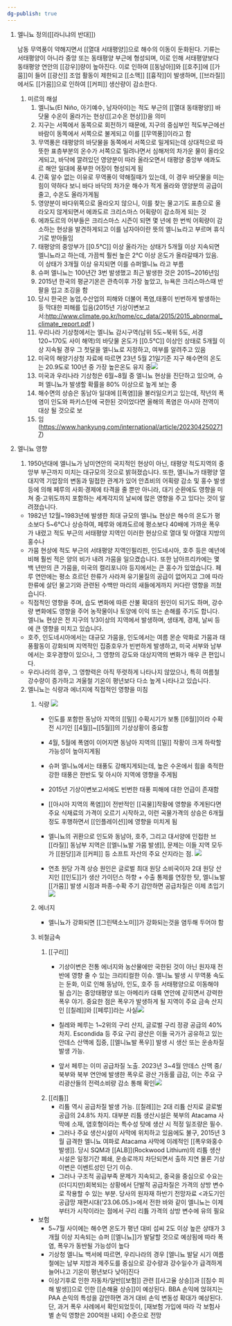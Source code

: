 ```yaml
---
dg-publish: true
---
```

1. 엘니뇨 정의([[라니냐의 반대]])

	남동 무역풍이 약해지면서 [[열대 서태평양]]으로 해수의 이동이 둔화된다. 기류는 서태평양이 아니라 중앙 또는 동태평양 부근에 형성되며, 이로 인해 서태평양보다 동태평양 연안의 [[강우]]량이 높아진다. 이로 인하여 [[동남아]]와 [[호주]]에 [[가뭄]]이 들어 [[광산]] 조업 활동이 제한되고 [[소맥]] [[흉작]]이 발생하며, [[브라질]]에서도 [[가뭄]]으로 인하여 [[커피]] 생산량이 감소한다.    
	
	1. 미르의 해설
		1. 엘니뇨(El Niño, 아기예수, 남자아이)는 적도 부근의 [[열대 동태평양]] 바닷물 수온이 올라가는 현상([[고수온 현상]])을 의미
		2. 지구는 서쪽에서 동쪽으로 회전하기 때문에, 지구의 중심부인 적도부근에선 바람이 동쪽에서 서쪽으로 불게되고 이를 [[무역풍]]이라고 함
		3. 무역풍은 태평양의 바닷물을 동쪽에서 서쪽으로 밀게되는데 상대적으로 따뜻한 표층부분의 온수가 서쪽으로 밀려나면서 심해저의 차가운 물이 올라오게되고, 바닥에 깔려있던 영양분이 따라 올라오면서 태평양 중앙부 에콰도르 해안 일대에 풍부한 어장이 형성되게 됨
		4. 간혹 알수 없는 이유로 무역풍이 약해질때가 있는데, 이 경우 바닷물을 미는 힘이 약하다 보니 바다 바닥의 차가운 해수가 적게 올라와 영양분의 공급이 줄고, 수온도 올라가게됨
		5. 영양분이 바다위쪽으로 올라오지 않으니, 이를 찾는 물고기도 표층으로 올라오지 않게되면서 에콰도르 크리스마스 어획량이 감소하게 되는 것 
		6. 에콰도르의 어부들은 크리스마스 시즌이 되면 몇 년에 한 번씩  어획량이 감소하는 현상을 발견하게되고 이를 남자아이란 뜻의 엘니뇨라고 부르며 휴식기로 받아들임
		7. 태평양의 중앙부가 [[0.5℃]] 이상 올라가는 상태가 5개월 이상 지속되면 엘니뇨라고 하는데, 가끔씩 훨씬 높은 2℃ 이상 온도가 올라갈때가 있음. 이 상태가 3개월 이상 유지되면 이를 슈퍼엘니뇨 라고 부름
		8. 슈퍼 엘니뇨는 100년간 3번 발생했고 최근 발생한 것은 2015~2016년임
		9. 2015년 한국의 평균기온은 관측이후 가장 높았고, 뉴욕은 크리스마스때 반팔을 입고 조깅을 함
		10. 당시 한국은 농업,수산업의 피해와 더불어 폭염,태풍이 빈번하게 발생하는등 막대한 피해를 입음(2015년 기상이변보고서:http://www.climate.go.kr/home/cc_data/2015/2015_abnormal_climate_report.pdf )
		11. 우리나라 기상청에서는 엘니뇨 감시구역(남위 5도~북위 5도, 서경 120~170도 사이 해역)의 바닷물 온도가 [[0.5℃]]  이상인 상태로 5개월 이상 지속될 경우 그 첫달을 엘니뇨로 지정하고, 여부를 알려주고 있음
		12. 미국의 해양기상청 자료에 따르면 23년 5월 21일기준 지구 해수면의 온도는 20.9도로 100년 중 가장 높은온도 유지 중![](Pasted%20image%2020230523115151.png)
		13. 미국과 우리나라 기상청은 6월~8월 중 엘니뇨 현상을 진단하고 있으며, 슈퍼 엘니뇨가 발생할 확률을 80% 이상으로 높게 보는 중
		14. 해수면의 상승은 동남아 일대에 [[폭염]]을 불러일으키고 있는데, 작년의 폭염이 인도와 파키스탄에 국한된 것이었다면 올해의 폭염은 아시아 전역이 대상 될 것으로 보
		15. 임(https://www.hankyung.com/international/article/2023042502717) 

1. 엘니뇨 영향
	1. 1950년대에 엘니뇨가 남미연안의 국지적인 현상이 아닌, 태평양 적도지역의 중앙부 부근까지 미치는 대규모의 것으로 밝혀졌습니다. 또한, 엘니뇨가 태평양 열대지역 기압장의 변동과 밀접한 관계가 있어 안쵸비의 어획량 감소 및 홍수 발생 등에 의해 페루의 사회·경제에 타격을 줄 뿐만 아니라, 대기 순환에도 영향을 미쳐 중·고위도까지 포함하는 세계각지의 날씨에 많은 영향을 주고 있다는 것이 알려졌습니다.
	- 1982년 12월~1983년에 발생한 최대 규모의 엘니뇨 현상은 해수의 온도가 평소보다 5~6℃나 상승하여, 페루와 에콰도르에 평소보다 40배에 가까운 폭우가 내렸고 적도 부근의 서태평양 지역인 이러한 현상으로 열대 및 아열대 지방의 홍수나
	- 가뭄 현상에 적도 부근의 서태평양 지역인필리핀, 인도네시아, 호주 등은 예년에 비해 훨씬 적은 양의 비가 내려 가뭄을 일으켰습니다. 또한 남아프리카에는 몇 백 년만의 큰 가뭄을, 미국의 캘리포니아 등지에서는 큰 홍수가 있었습니다. 페루 연안에는 평소 흐르던 한류가 사라져 유기물질의 공급이 없어지고 그에 따라 한류에 살던 물고기와 관련된 수백만 마리의 새들에게까지 커다란 영향을 끼쳤습니다.
	- 직접적인 영향을 주며, 습도 변화에 따른 산불 확대의 원인이 되기도 하며, 강수량 변화에도 영향을 주어 농작물이나 토양에 이익 또는 손해를 주기도 합니다. 엘니뇨 현상은 전 지구의 1/3이상의 지역에서 발생하며, 생태계, 경제, 날씨 등에 큰 영향을 미치고 있습니다.
	- 호주, 인도네시아에서는 대규모 가뭄을, 인도에서는 여름 몬순 악화로 가뭄과 태풍활동이 강화되며 지역적인 집중호우가 빈번하게 발생하고, 미국 서부와 남부에서는 호우경향이 있으나, 그 영향의 강도와 대상지역의 변화가 매우 큰 편입니다.
	- 우리나라의 경우, 그 영향력은 아직 뚜렷하게 나타나지 않았으나, 특히 여름철 강수량이 증가하고 겨울철 기온이 평년보다 다소 높게 나타나고 있습니다.
	2. 엘니뇨는 식량과 에너지에 직접적인 영향을 미침
		1. 식량
			![](Pasted%20image%2020230523133039.png)
			- 인도를 포함한 동남아 지역의 [[밀]] 수확시기가 보통 [[6월]]이라 수확 전 시기인 [[4월]]~[[5월]]의 기상상황이 중요함
			- 4월, 5월에 폭염이 이어지면 동남아 지역의 [[밀]] 작황이 크게 하락할 가능성이 높아지게됨
			- 슈퍼 엘니뇨에서는 태풍도 강해지게되는데, 높은 수온에서 힘을 축적한 강한 태풍은 한반도 및 아시아 지역에 영향을 주게됨
			- 2015년 기상이변보고서에도 빈번한 태풍 피해에 대한 언급이 존재함
			- [[아시아 지역의 폭염]]이 전반적인 [[곡물]]작황에 영향을 주게된다면 주요 식재료의 가격이 오르기 시작하고, 이런 곡물가격의 상승은 6개월 정도 후행하면서 [[인플레이션]]에 영향을 미치게 됨
			- 엘니뇨의 귀환으로 인도와 동남아, 호주, 그리고 대서양에 인접한 브[[라질]] 동남부 지역은 [[엘니뇨발 가뭄 발생]], 문제는 이들 지역 모두가 [[원당]]과 [[커피]] 등 소프트 자산의 주요 산지라는 점. ![](https://i.imgur.com/rxXP6BF.png)

			- 연초 원당 가격 상승 원인은 글로벌 최대 원당 소비국이자 2대 원당 산지인 [[인도]]가 생산 가이던스 하향 + 수출 통제를 연장한 탓, 엘니뇨발 [[가뭄]] 발생 시점과 파종-수확 주기 감안하면 공급차질은 이제 초입기![](https://i.imgur.com/kFW7E0m.png)

		2. 에너지
			- 엘니뇨가 강화되면 [[그린택소노미]]가 강화되는것을 염두해 두어야 함
		
		3. 비철금속
			1. [[구리]]
				- 기상이변은 전통 에너지와 농산물에만 국한된 것이 아닌 원자재 전반에 영향 줄 수 있는 크리티컬한 이슈. 엘니뇨 발생 시 무역풍 속도는 둔화, 이로 인해 동남아, 인도, 호주 등 서태평양으로 이동해야 될 습기는 중앙태평양 또는 아메리카 대륙 연안에 갇히면서 강력한 폭우 야기. 중요한 점은 폭우가 발생하게 될 지역이 주요 금속 산지인 [[칠레]]와 [[페루]]라는 사실![](https://i.imgur.com/lHgqhW1.png)

				- 칠레와 페루는 1~2위의 구리 산지, 글로벌 구리 정광 공급의 40% 차지. Escondida 등 주요 구리 광산은 이들 국가가 공유하고 있는 안데스 산맥에 집중, [[엘니뇨발 폭우]] 발생 시 생산 또는 운송차질 발생 가능.
				- 앞서 페루는 이미 공급차질 노출. 2023년 3~4월 안데스 산맥 중/북부와 북부 연안에 발생한 폭우로 광산 가동률 급감, 이는 주요 구리광산들의 전력소비량 감소 통해 확인![](https://i.imgur.com/lWvzzey.png)
			1. [[리튬]]
				- 리튬 역시 공급차질 발생 가능. [[칠레]]는 2대 리튬 산지로 글로벌 공급의 24.8% 차지. 대부분 리튬 생산시설은 북부의 Atacama 사막에 소재, 염호형이라는 특수성 탓에 생산 시 적정 일조량은 필수. 
				- 그러나 주요 생산시설이 사막에 위치하고 있음에도 불구, 2015년 3월 급격한 엘니뇨 여파로 Atacama 사막에 이례적인 [[폭우와홍수 발생]]. 당시 SQM과 [[ALB]](Rockwood Lithium)의 리튬 생산시설은 일정기간 폐쇄, 운송로까지 차단되면서 출하 지연 물론 기상이변은 이벤트성인 단기 이슈. 
				- 그러나 구조적 공급부족 문제가 지속되고, 중국을 중심으로 수요는 (더디지만)회복되는 상황에서 단발적 공급차질은 가격의 상방 변수로 작용할 수 있는 부분. 당사의 원자재 하반기 전망자료 <과도기인 공급망 재편시대('23.06.05.)>에서 전한 바와 같이 엘니뇨는 이제부터가 시작이라는 점에서 구리 리튬 가격의 상방 변수에 유의 필요
		- 보험
			- 5~7월 사이에는 해수면 온도가 평년 대비 섭씨 2도 이상 높은 상태가 3개월 이상 지속되는 슈퍼 [[엘니뇨]]가 발달할 것으로 예상됨에 따라 폭염, 폭우가 동반될 가능성이 높다
			- 기상청 엘니뇨 백서에 따르면, 우리나라의 경우 [엘니뇨 발달 시기 여름철에는 남부 지방과 제주도를 중심으로 강수량과 강수일수가 급격하게 늘어나고 기온이 평년보다 낮아]진다
			- 이상기후로 인한 자동차/일반[[보험]] 관련 [[사고율 상승]]과 [[침수 피해 발생]]으로 인한 [[손해율 상승]]이 예상된다. BBA 손익에 얹혀지는 PAA 손익의 특성을 감안하면 과거 대비 손익 변동성 확대가 예상된다. 단, 과거 폭우 사례에서 확인되었듯이, [재보험 가입에 따라 각 보험사별 손익 영향은 200억원 내외] 수준으로 전망